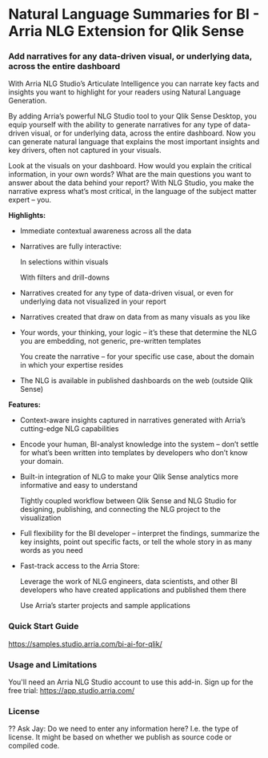 ﻿﻿﻿﻿﻿
# Natural Language Summaries for BI - Arria NLG Extension for Qlik Sense

### Add narratives for any data-driven visual, or underlying data, across the entire dashboard

With Arria NLG Studio’s Articulate Intelligence you can narrate key facts and insights you want to highlight for your readers using Natural Language Generation.

By adding Arria’s powerful NLG Studio tool to your Qlik Sense Desktop, you equip yourself with the ability to generate narratives for any type of data-driven visual, or for underlying data, across the entire dashboard. Now you can generate natural language that explains the most important insights and key drivers, often not captured in your visuals.

Look at the visuals on your dashboard. How would you explain the critical information, in your own words? What are the main questions you want to answer about the data behind your report? With NLG Studio, you make the narrative express what’s most critical, in the language of the subject matter expert – you.

**Highlights:**

- Immediate contextual awareness across all the data

- Narratives are fully interactive:

   In selections within visuals
 
   With filters and drill-downs
- Narratives created for any type of data-driven visual, or even for underlying data not visualized in your report

- Narratives created that draw on data from as many visuals as you like

- Your words, your thinking, your logic – it’s these that determine the NLG you are embedding, not generic, pre-written templates

   You create the narrative – for your specific use case, about the domain in which your expertise resides
- The NLG is available in published dashboards on the web (outside Qlik Sense)

**Features:**

- Context-aware insights captured in narratives generated with Arria’s cutting-edge NLG capabilities

- Encode your human, BI-analyst knowledge into the system – don’t settle for what’s been written into templates by developers who don’t know your domain.

- Built-in integration of NLG to make your Qlik Sense analytics more informative and easy to understand

   Tightly coupled workflow between Qlik Sense and NLG Studio for designing, publishing, and connecting the NLG project to the visualization
- Full flexibility for the BI developer – interpret the findings, summarize the key insights, point out specific facts, or tell the whole story in as many words as you need

- Fast-track access to the Arria Store:

   Leverage the work of NLG engineers, data scientists, and other BI developers who have created applications and published them there

   Use Arria’s starter projects and sample applications


### Quick Start Guide
https://samples.studio.arria.com/bi-ai-for-qlik/

### Usage and Limitations
You'll need an Arria NLG Studio account to use this add-in. Sign up for the free trial: https://app.studio.arria.com/

### License
?? Ask Jay: Do we need to enter any information here? I.e. the type of license. It might be based on whether we publish as source code or compiled code. 
